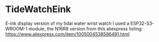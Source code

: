 # TideWatchEink
E-ink display version of my tidal water wrist watch
I used a ESP32-S3-WROOM-1 module, the N16R8 version from this aliexpress listing: 
https://www.aliexpress.com/item/1005004538586491.html
